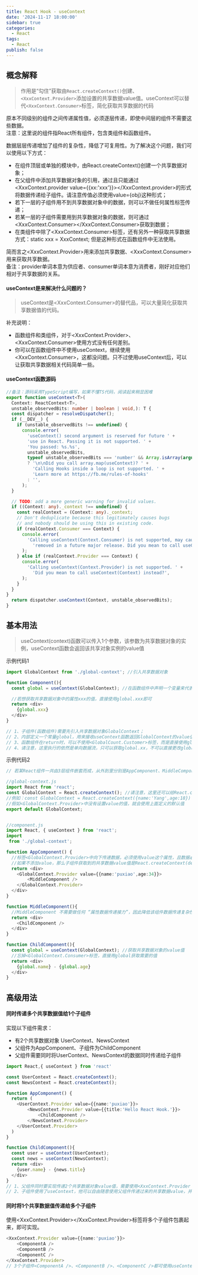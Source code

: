 ```yaml
---
title: React Hook - useContext
date: '2024-11-17 18:00:00'
sidebar: true
categories:
  - React
tags:
  - React
publish: false
---
```


## 概念解释
> 作用是“勾住”获取由`React.createContext()`创建、`<XxxContext.Provider>`添加设置的共享数据value值。useContext可以替代`<XxxContext.Consumer>`标签，简化获取共享数据的代码

原本不同级别的组件之间传递属性值，必须逐层传递，即使中间层的组件不需要这些数据。<br />
注意：这里说的组件指React所有组件，包含类组件和函数组件。

数据层层传递增加了组件的复杂性，降低了可复用性。为了解决这个问题，我们可以使用以下方式：
+ 在组件顶层或单独的模块中，由React.createContext()创建一个共享数据对象；
+ 在父组件中添加共享数据对象的引用，通过且只能通过<XxxContext.provider value={{xx:'xxx'}}></XxxContext.provider>的形式将数据传递给子组件。请注意传值必须使用value={obj}这种形式；
+ 若下一层的子组件用不到共享数据对象中的数据，则可以不做任何属性标签传递；
+ 若某一层的子组件需要用到共享数据对象的数据，则可通过<XxxContext.Consumer></XxxContext.Consumer>获取到数据；
+ 在类组件中除了<XxxContext.Consumer>标签，还有另外一种获取共享数据方式：static xxx = XxxContext; 但是这种形式在函数组件中无法使用。

简而言之<XxxContext.Provider>用来添加共享数据、<XxxContext.Consumer>用来获取共享数据。<br />
备注：provider单词本意为供应者、consumer单词本意为消费者，刚好对应他们相对于共享数据的关系。

#### useContext是来解决什么问题的？
> useContext是<XxxContext.Consumer>的替代品，可以大量简化获取共享数据值的代码。

补充说明：
+ 函数组件和类组件，对于<XxxContext.Provider>、<XxxContext.Consumer>使用方式没有任何差别。
+ 你可以在函数组件中不使用useContext，继续使用<XxxContext.Consumer>，这都没问题。只不过使用useContext后，可以让获取共享数据相关代码简单一些。

#### useContext函数源码
```ts
//备注：源码采用TypeScript编写，如果不懂TS代码，阅读起来稍显困难
export function useContext<T>(
  Context: ReactContext<T>,
  unstable_observedBits: number | boolean | void,): T {
  const dispatcher = resolveDispatcher();
  if (__DEV__) {
    if (unstable_observedBits !== undefined) {
      console.error(
        'useContext() second argument is reserved for future ' +
        'use in React. Passing it is not supported. ' +
        'You passed: %s.%s',
        unstable_observedBits,
        typeof unstable_observedBits === 'number' && Array.isArray(arguments[2])
        ? '\n\nDid you call array.map(useContext)? ' +
          'Calling Hooks inside a loop is not supported. ' +
          'Learn more at https://fb.me/rules-of-hooks'
        : '',
      );
  }

  // TODO: add a more generic warning for invalid values.
  if ((Context: any)._context !== undefined) {
    const realContext = (Context: any)._context;
    // Don't deduplicate because this legitimately causes bugs
    // and nobody should be using this in existing code.
    if (realContext.Consumer === Context) {
      console.error(
        'Calling useContext(Context.Consumer) is not supported, may cause bugs, and will be ' +
          'removed in a future major release. Did you mean to call useContext(Context) instead?',
      );
    } else if (realContext.Provider === Context) {
      console.error(
        'Calling useContext(Context.Provider) is not supported. ' +
          'Did you mean to call useContext(Context) instead?',
      );
    }
  }
}
  return dispatcher.useContext(Context, unstable_observedBits);
}
```

## 基本用法
> useContext(context)函数可以传入1个参数，该参数为共享数据对象的实例，useContext函数会返回该共享对象实例的value值

示例代码1
```ts
import GlobalContext from './global-context'; //引入共享数据对象

function Component(){
  const global = useContext(GlobalContext); //在函数组件中声明一个变量来代表该共享数据对象的value值

  //若想获取共享数据对象中的属性xxx的值，直接使用global.xxx即可
  return <div>
    {global.xxx}
  </div>
}

// 1、子组件(函数组件)需要先引入共享数据对象GlobalContext；
// 2、内部定义一个常量global，用来接收useContext函数返回GlobalContext的value值；
// 3、函数组件在return时，可以不使用<GlobalCount.Customer>标签，而是直接使用global.xx来获取共享数据；
// 4、请注意，这里执行的依然是单向数据流，只可以获取global.xx，不可以直接更改global.xx;
```

示例代码2
```ts
// 若某React组件一共由3层组件嵌套而成，从外到里分别是AppComponent、MiddleComponent、ChildComponent。AppComponent需要传递数据给ChildComponent。

//global-context.js 
import React from 'react';
const GlobalContext = React.createContext(); //请注意，这里还可以给React.createContext()传入一个默认值
//例如：const GlobalContext = React.createContext({name:'Yang',age:18})
//假如<GlobalContext.Provider>中没有设置value的值，就会使用上面定义的默认值
export default GlobalContext;


//component.js
import React, { useContext } from 'react';
import 
 from './global-context';

function AppComponent() {
  //标签<GlobalContext.Provider>中向下传递数据，必须使用value这个属性，且数据必须是键值对类型的object
  //如果不添加value，那么子组件获取到的共享数据value值是React.createContext(defaultValues)中的默认值defaultValues
  return <div>
    <GlobalContext.Provider value={{name:'puxiao',age:34}}>
        <MiddleComponent />
    </GlobalContext.Provider>
  </div>
}

function MiddleComponent(){
  //MiddleComponent 不需要做任何 “属性数据传递接力”，因此降低该组件数据传递复杂性，提高组件可复用性
  return <div>
    <ChildComponent />
  </div>
}  

function ChildComponent(){
  const global = useContext(GlobalContext); //获取共享数据对象的value值
  //忘掉<GlobalContext.Consumer>标签，直接用global获取需要的值
  return <div>
    {global.name} - {global.age}
  </div>
}
```

## 高级用法

#### 同时传递多个共享数据值给1个子组件
实现以下组件需求：
+ 有2个共享数据对象 UserContext、NewsContext
+ 父组件为AppComponent、子组件为ChildComponent
+ 父组件需要同时将UserContext、NewsContext的数据同时传递给子组件

```ts
import React,{ useContext } from 'react'

const UserContext = React.createContext();
const NewsContext = React.createContext();

function AppComponent() {
  return (
    <UserContext.Provider value={{name:'puxiao'}}>
        <NewsContext.Provider value={{title:'Hello React Hook.'}}>
            <ChildComponent />
        </NewsContext.Provider>
    </UserContext.Provider>
  )
}

function ChildComponent(){
  const user = useContext(UserContext);
  const news = useContext(NewsContext);
  return <div>
    {user.name} - {news.title}
  </div>
}
// 1、父组件同时要实现传递2个共享数据对象value值，需要使用<XxxContext.Provider value={obj}>标签进行2次嵌套。
// 2、子组件使用了useContext，他可以自由随意使用父组件传递过来的共享数据value，并不需要多次嵌套获取。
```

#### 同时将1个共享数据值传递给多个子组件
使用<XxxContext.Provider></XxxContext.Provider>标签将多个子组件包裹起来，即可实现。
```ts
<XxxContext.Provider value={{name:'puxiao'}}>
    <ComponentA />
    <ComponentB />
    <ComponentC />
</XxxContext.Provider>
// 3个子组件<ComponentA />、<ComponentB />、<ComponentC />都可使用useContext获取共享数据值。
```
